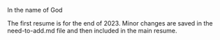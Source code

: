 In the name of God


The first resume is for the end of 2023.
Minor changes are saved in the need-to-add.md file and then included in the main resume.